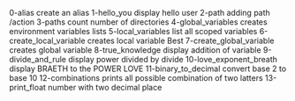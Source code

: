 0-alias create an alias
1-hello_you display hello user
2-path adding path /action
3-paths count number of directories
4-global_variables creates environment variables lists
5-local_variables list all scoped variables
6-create_local_variable creates local variable Best
7-create_global_variable creates global variable
8-true_knowledge display addition of variable
9-divide_and_rule display power divided by divide
10-love_exponent_breath display BRAETH to the POWER LOVE
11-binary_to_decimal convert base 2 to base 10
12-combinations prints all possible combination of two latters
13-print_float number with two decimal place
